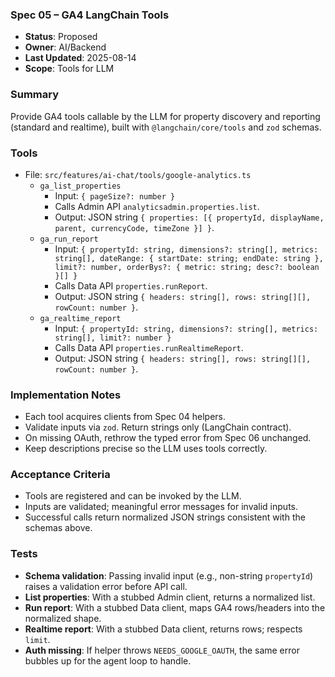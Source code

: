### Spec 05 – GA4 LangChain Tools

- **Status**: Proposed
- **Owner**: AI/Backend
- **Last Updated**: 2025-08-14
- **Scope**: Tools for LLM

### Summary
Provide GA4 tools callable by the LLM for property discovery and reporting (standard and realtime), built with `@langchain/core/tools` and `zod` schemas.

### Tools
- File: `src/features/ai-chat/tools/google-analytics.ts`
  - `ga_list_properties`
    - Input: `{ pageSize?: number }`
    - Calls Admin API `analyticsadmin.properties.list`.
    - Output: JSON string `{ properties: [{ propertyId, displayName, parent, currencyCode, timeZone }] }`.
  - `ga_run_report`
    - Input: `{ propertyId: string, dimensions?: string[], metrics: string[], dateRange: { startDate: string; endDate: string }, limit?: number, orderBys?: { metric: string; desc?: boolean }[] }`
    - Calls Data API `properties.runReport`.
    - Output: JSON string `{ headers: string[], rows: string[][], rowCount: number }`.
  - `ga_realtime_report`
    - Input: `{ propertyId: string, dimensions?: string[], metrics: string[], limit?: number }`
    - Calls Data API `properties.runRealtimeReport`.
    - Output: JSON string `{ headers: string[], rows: string[][], rowCount: number }`.

### Implementation Notes
- Each tool acquires clients from Spec 04 helpers.
- Validate inputs via `zod`. Return strings only (LangChain contract).
- On missing OAuth, rethrow the typed error from Spec 06 unchanged.
- Keep descriptions precise so the LLM uses tools correctly.

### Acceptance Criteria
- Tools are registered and can be invoked by the LLM.
- Inputs are validated; meaningful error messages for invalid inputs.
- Successful calls return normalized JSON strings consistent with the schemas above.

### Tests
- **Schema validation**: Passing invalid input (e.g., non-string `propertyId`) raises a validation error before API call.
- **List properties**: With a stubbed Admin client, returns a normalized list.
- **Run report**: With a stubbed Data client, maps GA4 rows/headers into the normalized shape.
- **Realtime report**: With a stubbed Data client, returns rows; respects `limit`.
- **Auth missing**: If helper throws `NEEDS_GOOGLE_OAUTH`, the same error bubbles up for the agent loop to handle.
